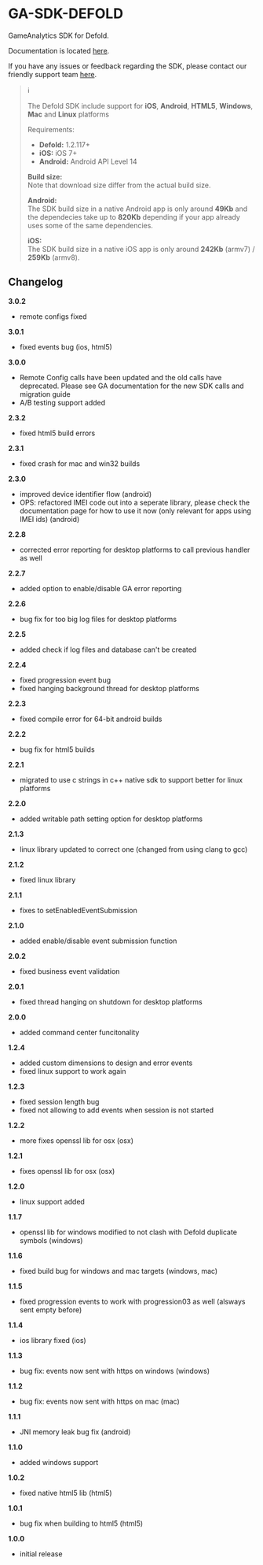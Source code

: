 # GA-SDK-DEFOLD
GameAnalytics SDK for Defold.

Documentation is located [here](https://gameanalytics.com/docs/defold-sdk).  

If you have any issues or feedback regarding the SDK, please contact our friendly support team [here](https://gameanalytics.com/contact).

> :information_source:
>
> The Defold SDK include support for **iOS**, **Android**, **HTML5**, **Windows**, **Mac** and **Linux** platforms
>
> Requirements:
> * **Defold:** 1.2.117+  &nbsp;
> * **iOS:** iOS 7+ &nbsp;
> * **Android:** Android API Level 14 &nbsp;  
>   
> **Build size:**   
> Note that download size differ from the actual build size.   
>   
> **Android:**   
> The SDK build size in a native Android app is only around **49Kb** and the dependecies take up to **820Kb** depending if your app already uses some of the same dependencies.   
>   
> **iOS:**   
> The SDK build size in a native iOS app is only around **242Kb** (armv7) / **259Kb** (armv8).

Changelog
---------
<!--(CHANGELOG_TOP)-->
**3.0.2**
* remote configs fixed

**3.0.1**
* fixed events bug (ios, html5)

**3.0.0**
* Remote Config calls have been updated and the old calls have deprecated. Please see GA documentation for the new SDK calls and migration guide
* A/B testing support added

**2.3.2**
* fixed html5 build errors

**2.3.1**
* fixed crash for mac and win32 builds

**2.3.0**
* improved device identifier flow (android)
* OPS: refactored IMEI code out into a seperate library, please check the documentation page for how to use it now (only relevant for apps using IMEI ids) (android)

**2.2.8**
* corrected error reporting for desktop platforms to call previous handler as well

**2.2.7**
* added option to enable/disable GA error reporting

**2.2.6**
* bug fix for too big log files for desktop platforms

**2.2.5**
* added check if log files and database can't be created

**2.2.4**
* fixed progression event bug
* fixed hanging background thread for desktop platforms

**2.2.3**
* fixed compile error for 64-bit android builds

**2.2.2**
* bug fix for html5 builds

**2.2.1**
* migrated to use c strings in c++ native sdk to support better for linux platforms

**2.2.0**
* added writable path setting option for desktop platforms

**2.1.3**
* linux library updated to correct one (changed from using clang to gcc)

**2.1.2**
* fixed linux library

**2.1.1**
* fixes to setEnabledEventSubmission

**2.1.0**
* added enable/disable event submission function

**2.0.2**
* fixed business event validation

**2.0.1**
* fixed thread hanging on shutdown for desktop platforms

**2.0.0**
* added command center funcitonality

**1.2.4**
* added custom dimensions to design and error events
* fixed linux support to work again

**1.2.3**
* fixed session length bug
* fixed not allowing to add events when session is not started

**1.2.2**
* more fixes openssl lib for osx (osx)

**1.2.1**
* fixes openssl lib for osx (osx)

**1.2.0**
* linux support added

**1.1.7**
* openssl lib for windows modified to not clash with Defold duplicate symbols (windows)

**1.1.6**
* fixed build bug for windows and mac targets (windows, mac)

**1.1.5**
* fixed progression events to work with progression03 as well (alsways sent empty before)

**1.1.4**
* ios library fixed (ios)

**1.1.3**
* bug fix: events now sent with https on windows (windows)

**1.1.2**
* bug fix: events now sent with https on mac (mac)

**1.1.1**
* JNI memory leak bug fix (android)

**1.1.0**
* added windows support

**1.0.2**
* fixed native html5 lib (html5)

**1.0.1**
* bug fix when building to html5 (html5)

**1.0.0**
* initial release
